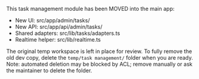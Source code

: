 This task management module has been MOVED into the main app:

- New UI: src/app/admin/tasks/
- New API: src/app/api/admin/tasks/
- Shared adapters: src/lib/tasks/adapters.ts
- Realtime helper: src/lib/realtime.ts

The original temp workspace is left in place for review. To fully remove the old dev copy, delete the `temp/task management/` folder when you are ready. Note: automated deletion may be blocked by ACL; remove manually or ask the maintainer to delete the folder.

